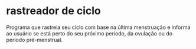 # rastreador de ciclo
 Programa que rastreia seu ciclo com base na última menstruação e informa ao usuário se está perto do seu próximo período, da ovulação ou do período pré-menstrual.
